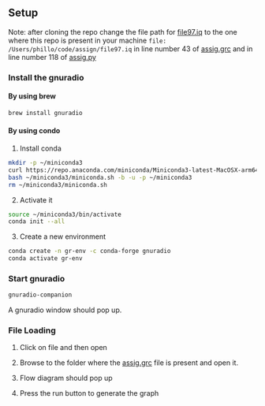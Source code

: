 ## Setup

Note: after cloning the repo change the file path for [file97.iq](file97.iq) to the one where this repo is present in your machine
```file: /Users/phillo/code/assign/file97.iq``` in line number 43 of [assig.grc](assig.grc) and in line number 118 of [assig.py](assig.py)

### Install the gnuradio

#### By using brew
```bash
brew install gnuradio
```

#### By using condo

1. Install conda
```bash
mkdir -p ~/miniconda3
curl https://repo.anaconda.com/miniconda/Miniconda3-latest-MacOSX-arm64.sh -o ~/miniconda3/miniconda.sh
bash ~/miniconda3/miniconda.sh -b -u -p ~/miniconda3
rm ~/miniconda3/miniconda.sh
```

2. Activate it
```bash
source ~/miniconda3/bin/activate
conda init --all
```

3. Create a new environment
```bash
conda create -n gr-env -c conda-forge gnuradio
conda activate gr-env
```

### Start gnuradio
```bash
gnuradio-companion
```

A gnuradio window should pop up.

### File Loading

1. Click on file and then open

2. Browse to the folder where the [assig.grc](assig.grc) file is present and open it.

3. Flow diagram should pop up

4. Press the run button to generate the graph
